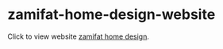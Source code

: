 # zamifat-home-design-website

Click to view website [zamifat home design](http://ninorooms.me/zamifat-home-design-website/).
